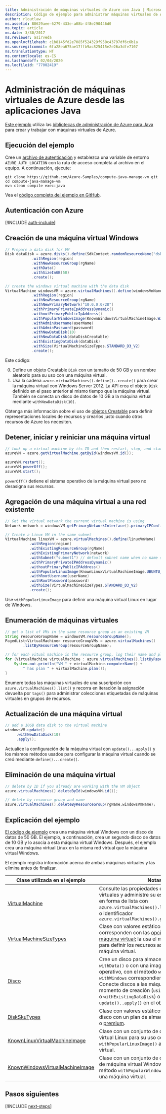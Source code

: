 ```yaml
---
title: Administración de máquinas virtuales de Azure con Java | Microsoft Docs
description: Código de ejemplo para administrar máquinas virtuales de Azure mediante el SDK de Azure para Java
author: rloutlaw
ms.assetid: 88629aee-6279-433e-a08b-4f8e290446d0
ms.topic: article
ms.date: 3/30/2017
ms.reviewer: asirveda
ms.openlocfilehash: c1b8145fd2e7085f524329f958c43797df6c6b1a
ms.sourcegitcommit: 6fa28ea675ae17ffb9ac825415e2e26a3dfe7107
ms.translationtype: HT
ms.contentlocale: es-ES
ms.lasthandoff: 02/04/2020
ms.locfileid: "77002419"
---
```

# <a name="manage-azure-virtual-machines-from-your-java-applications"></a>Administración de máquinas virtuales de Azure desde las aplicaciones Java

[Este ejemplo](https://github.com/Azure-Samples/compute-java-manage-vm/) utiliza las [bibliotecas de administración de Azure para Java](https://github.com/Azure/azure-sdk-for-java) para crear y trabajar con máquinas virtuales de Azure.

## <a name="run-the-sample"></a>Ejecución del ejemplo

Cree un [archivo de autenticación](https://github.com/Azure/azure-sdk-for-java/blob/master/AUTH.md) y establezca una variable de entorno `AZURE_AUTH_LOCATION` con la ruta de acceso completa al archivo en el equipo. A continuación, ejecute:

```
git clone https://github.com/Azure-Samples/compute-java-manage-vm.git
cd compute-java-manage-vm
mvn clean compile exec:java
```

Vea el [código completo del ejemplo en GitHub](https://github.com/Azure-Samples/compute-java-manage-vm/blob/master/src/main/java/com/microsoft/azure/management/compute/samples/ManageVirtualMachine.java).

## <a name="authenticate-with-azure"></a>Autenticación con Azure

[!INCLUDE [auth-include](includes/java-auth-include.md)]

## <a name="create-a-windows-virtual-machine"></a>Creación de una máquina virtual Windows

```java
// Prepare a data disk for VM
Disk dataDisk = azure.disks().define(SdkContext.randomResourceName("dsk", 30))
            .withRegion(region)
            .withNewResourceGroup(rgName)
            .withData()
            .withSizeInGB(50)
            .create();

// create the windows virtual machine with the data disk            
VirtualMachine windowsVM = azure.virtualMachines().define(windowsVmName)
            .withRegion(region)
            .withNewResourceGroup(rgName)
            .withNewPrimaryNetwork("10.0.0.0/28")
            .withPrimaryPrivateIpAddressDynamic()
            .withoutPrimaryPublicIpAddress()
            .withPopularWindowsImage(KnownWindowsVirtualMachineImage.WINDOWS_SERVER_2012_R2_DATACENTER)
            .withAdminUsername(userName)
            .withAdminPassword(password)
            .withNewDataDisk(10)
            .withNewDataDisk(dataDiskCreatable)
            .withExistingDataDisk(dataDisk)
            .withSize(VirtualMachineSizeTypes.STANDARD_D3_V2)
            .create();
```

Este código:   

0. Define un objeto Creatable `Disk` con un tamaño de 50 GB y un nombre aleatorio para su uso con una máquina virtual.
0. Usa la cadena `azure.virtualMachines().define()..create()` para crear la máquina virtual con Windows Server 2012. La API crea el objeto `Disk` definido en el paso anterior al mismo tiempo que la máquina virtual. También se conecta un disco de datos de 10 GB a la máquina virtual mediante `withNewDataDisk(10)`.

Obtenga más información sobre el uso de [objetos Creatable<T>](java-sdk-azure-concepts.md#Creatables) para definir representaciones locales de recursos y crearlos justo cuando otros recursos de Azure los necesiten.

## <a name="stop-start-and-restart-a-virtual-machine"></a>Detener, iniciar y reiniciar una máquina virtual

```java
// look up a virtual machine by its ID and then restart, stop, and start it
azureVM = azure.getVirtualMachine.getById(windowsVM.id());

azureVM.restart();
azureVM.powerOff();
azureVM.start();
```

`powerOff()` detiene el sistema operativo de la máquina virtual pero no desasigna sus recursos.

## <a name="add-a-virtual-machine-to-an-existing-network"></a>Agregación de una máquina virtual a una red existente

```java
// Get the virtual network the current virtual machine is using
Network network = windowsVM.getPrimaryNetworkInterface().primaryIPConfiguration().getNetwork();

// Create a Linux VM in the same subnet
VirtualMachine linuxVM = azure.virtualMachines().define(linuxVmName)
           .withRegion(region)
           .withExistingResourceGroup(rgName)
           .withExistingPrimaryNetwork(network)
           .withSubnet("subnet1") // default subnet name when no name specified at creation
           .withPrimaryPrivateIPAddressDynamic()
           .withoutPrimaryPublicIPAddress()
           .withPopularLinuxImage(KnownLinuxVirtualMachineImage.UBUNTU_SERVER_16_04_LTS)
           .withRootUsername(userName)
           .withRootPassword(password)
           .withSize(VirtualMachineSizeTypes.STANDARD_D3_V2)
           .create();
```

Use `withPopularLinuxImage` para definir una máquina virtual Linux en lugar de Windows.


## <a name="list-virtual-machines"></a>Enumeración de máquinas virtuales

```java
// get a list of VMs in the same resource group as an existing VM
String resourceGroupName = windowsVM.resourceGroupName();
PagedList<VirtualMachine> resourceGroupVMs = azure.virtualMachines()
        .listByResourceGroup(resourceGroupName); 

// for each vitual machine in the resource group, log their name and plan
for (VirtualMachine virtualMachine : azure.virtualMachines().listByResourceGroup(resourceGroupName)) {
    System.out.println("VM " + virtualMachine.computerName() + 
        " has plan " + virtualMachine.plan());
}
```

Enumere todas las máquinas virtuales de una suscripción con `azure.virtualMachines().list()` y recorra en iteración la asignación devuelta por `tags()` para administrar colecciones etiquetadas de máquinas virtuales en grupos de recursos.

## <a name="update-a-virtual-machine"></a>Actualización de una máquina virtual

```java
// add a 10GB data disk to the virtual machine
windowsVM.update()
     .withNewDataDisk(10)
     .apply();
```

Actualice la configuración de la máquina virtual con `update()...apply()` y los mismos métodos usados para configurar la máquina virtual cuando se creó mediante `define()...create()`.

## <a name="delete-a-virtual-machine"></a>Eliminación de una máquina virtual

```java
// delete by ID if you already are working with the VM object
azure.virtualMachines().deleteById(windowsVM.id());

// delete by resource group and name
azure.virtualMachines().deleteByResourceGroup(rgName,windowsVmName);
```

## <a name="sample-explanation"></a>Explicación del ejemplo

[El código de ejemplo](https://github.com/Azure-Samples/compute-java-manage-vm/blob/master/src/main/java/com/microsoft/azure/management/compute/samples/ManageVirtualMachine.java) crea una máquina virtual Windows con un disco de datos de 50 GB. El ejemplo, a continuación, crea un segundo disco de datos de 10 GB y lo asocia a esta máquina virtual Windows.
Después, el ejemplo crea una máquina virtual Linux en la misma red virtual que la máquina virtual Windows.

El ejemplo registra información acerca de ambas máquinas virtuales y las elimina antes de finalizar.

| Clase utilizada en el ejemplo | Notas
|-------|-------|
| [VirtualMachine](https://docs.microsoft.com/java/api/com.microsoft.azure.management.compute.virtualmachine) | Consulte las propiedades de las máquinas virtuales y administre su estado. Recuperadas en forma de lista con `azure.virtualMachines().list()` o por nombre o identificador `azure.virtualMachines().getByResourceGroup()`
| [VirtualMachineSizeTypes](https://docs.microsoft.com/java/api/com.microsoft.azure.management.compute.virtualmachinesizetypes) | Clase con valores estáticos que se corresponden con las [opciones de tamaño de máquina virtual](https://azure.microsoft.com/pricing/details/virtual-machines/linux/); la usa el método `withSize()` para definir los recursos asignados a la máquina virtual.
| [Disco](https://docs.microsoft.com/java/api/com.microsoft.azure.management.compute.disk) | Cree un disco para almacenar datos con `withData()` o con una imagen de sistema operativo, con el método `withLinux` o `withWindows` correspondiente al definir el disco. Conecte discos a las máquinas virtuales en el momento de creación (`using withNewDataDisk` o `withExistingDataDisk`) o después con `update()..apply()` en el objeto VirtualMachine.
| [DiskSkuTypes](https://docs.microsoft.com/java/api/com.microsoft.azure.management.compute.diskskutypes) | Clase con valores estáticos para definir un disco con un plan de almacenamiento estándar o [premium](https://docs.microsoft.com/azure/storage/storage-premium-storage).
| [KnownLinuxVirtualMachineImage](https://docs.microsoft.com/java/api/com.microsoft.azure.management.compute.knownlinuxvirtualmachineimage) | Clase con un conjunto de opciones de máquina virtual Linux para su uso con el método `withPopularLinuxImage()` al definir una máquina virtual.
| [KnownWindowsVirtualMachineImage](https://docs.microsoft.com/java/api/com.microsoft.azure.management.compute.knownwindowsvirtualmachineimage) | Clase con un conjunto de opciones de imagen de máquina virtual Windows para su uso con el método `withPopularWindowsImage()` al definir una máquina virtual.

## <a name="next-steps"></a>Pasos siguientes

[!INCLUDE [next-steps](includes/java-next-steps.md)]